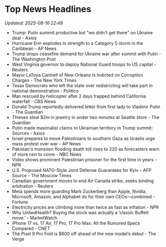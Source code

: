 # Top News Headlines

_Updated: 2025-08-16 22:49_

- Trump: Putin summit productive but "we didn't get there" on Ukraine deal - Axios
- Hurricane Erin explodes in strength to a Category 5 storm in the Caribbean - AP News
- Trump drops ceasefire demand for Ukraine war after summit with Putin - The Washington Post
- West Virginia governor to deploy National Guard troops to US capital - Reuters
- Mayor LaToya Cantrell of New Orleans Is Indicted on Corruption Charges - The New York Times
- Texas Democrats who left the state over redistricting will take part in national demonstration - Politico
- Man rescued by helicopter after 2 days trapped behind California waterfall - CBS News
- Donald Trump reportedly delivered letter from first lady to Vladimir Putin - The Guardian
- Thieves steal $2m in jewelry in under two minutes at Seattle store - The Guardian
- Putin made maximalist claims to Ukrainian territory in Trump summit: Sources - Axios
- Israel prepares to move Palestinians to southern Gaza as Israelis urge mass protest over war - AP News
- Pakistan's monsoon flooding death toll rises to 220 as forecasters warn of more rain to come - NBC News
- Video shows prominent Palestinian prisoner for the first time in years - NPR
- U.S. Proposed NATO-Style Joint Defense Guarantees for Kyiv – AFP Source - The Moscow Times
- Canadian government moves to end Air Canada strike, seeks binding arbitration - Reuters
- Meta spends more guarding Mark Zuckerberg than Apple, Nvidia, Microsoft, Amazon, and Alphabet do for their own CEOs—combined - Fortune
- Electricity prices are climbing more than twice as fast as inflation - NPR
- Why UnitedHealth? Buying the stock was actually a ‘classic Buffett move.’ - MarketWatch
- iPhone 17 vs. 17 Air, 17 Pro, 17 Pro Max: All the Rumored Specs Compared - CNET
- The Pixel 9 Pro Fold is $600 off ahead of the new model’s debut - The Verge